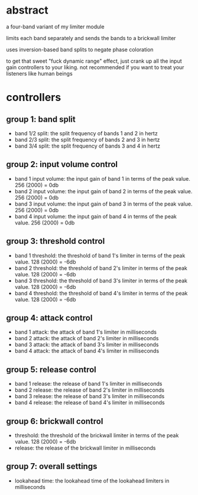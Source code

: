 # abstract

a four-band variant of my limiter module

limits each band separately and sends the bands to a brickwall limiter

uses inversion-based band splits to negate phase coloration

to get that sweet "fuck dynamic range" effect, just crank up all the input gain controllers to your liking. not recommended if you want to treat your listeners like human beings

# controllers

## group 1: band split

- band 1/2 split: the split frequency of bands 1 and 2 in hertz
- band 2/3 split: the split frequency of bands 2 and 3 in hertz
- band 3/4 split: the split frequency of bands 3 and 4 in hertz

## group 2: input volume control

- band 1 input volume: the input gain of band 1 in terms of the peak value. 256 (2000) = 0db
- band 2 input volume: the input gain of band 2 in terms of the peak value. 256 (2000) = 0db
- band 3 input volume: the input gain of band 3 in terms of the peak value. 256 (2000) = 0db
- band 4 input volume: the input gain of band 4 in terms of the peak value. 256 (2000) = 0db

## group 3: threshold control

- band 1 threshold: the threshold of band 1's limiter in terms of the peak value. 128 (2000) = -6db
- band 2 threshold: the threshold of band 2's limiter in terms of the peak value. 128 (2000) = -6db
- band 3 threshold: the threshold of band 3's limiter in terms of the peak value. 128 (2000) = -6db
- band 4 threshold: the threshold of band 4's limiter in terms of the peak value. 128 (2000) = -6db

## group 4: attack control

- band 1 attack: the attack of band 1's limiter in milliseconds
- band 2 attack: the attack of band 2's limiter in milliseconds
- band 3 attack: the attack of band 3's limiter in milliseconds
- band 4 attack: the attack of band 4's limiter in milliseconds

## group 5: release control

- band 1 release: the release of band 1's limiter in milliseconds
- band 2 release: the release of band 2's limiter in milliseconds
- band 3 release: the release of band 3's limiter in milliseconds
- band 4 release: the release of band 4's limiter in milliseconds

## group 6: brickwall control

- threshold: the threshold of the brickwall limiter in terms of the peak value. 128 (2000) = -6db
- release: the release of the brickwall limiter in milliseconds

## group 7: overall settings

- lookahead time: the lookahead time of the lookahead limiters in milliseconds
